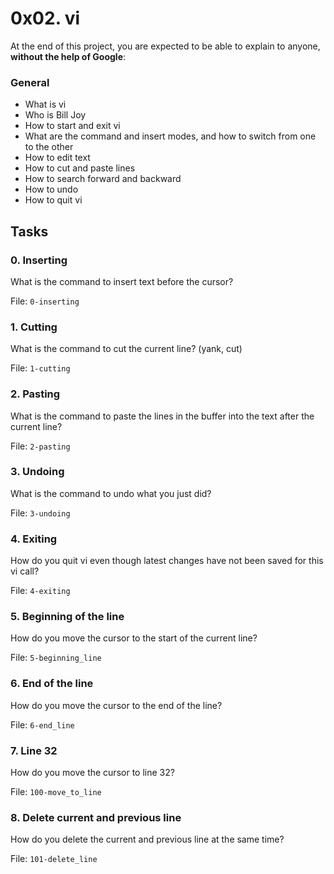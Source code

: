 <h1>0x02. vi</h1>
<p>At the end of this project, you are expected to be able to explain to anyone, <strong>without the help of Google</strong>:</p>

<h3>General</h3>

<ul>
<li>What is vi</li>
<li>Who is Bill Joy</li>
<li>How to start and exit vi</li>
<li>What are the command and insert modes, and how to switch from one to the other</li>
<li>How to edit text</li>
<li>How to cut and paste lines</li>
<li>How to search forward and backward</li>
<li>How to undo</li>
<li>How to quit vi</li>
</ul>
<h2>Tasks</h2>
  <h3>
    0. Inserting
  </h3>
  <p>What is the command to insert text before the cursor?</p>
        <p>File: <code>0-inserting</code></p>
  <h3>
    1. Cutting
  </h3>
  <p>What is the command to cut the current line? (yank, cut)</p>
        <p>File: <code>1-cutting</code></p>
  <h3>
    2. Pasting
  </h3>
  <p>What is the command to paste the lines in the buffer into the text after the current line?</p>
        <p>File: <code>2-pasting</code></p>
  <h3>
    3. Undoing
  </h3>
  <p>What is the command to undo what you just did?</p>
        <p>File: <code>3-undoing</code></p>
  <h3>
    4. Exiting
  </h3>
  <p>How do you quit vi even though latest changes have not been saved for this vi call?</p>
        <p>File: <code>4-exiting</code></p>
  <h3>
    5. Beginning of the line
  </h3>
  <p>How do you move the cursor to the start of the current line?</p>
        <p>File: <code>5-beginning_line</code></p>
  <h3>
    6. End of the line
  </h3>
  <p>How do you move the cursor to the end of the line?</p>
        <p>File: <code>6-end_line</code></p>
  <h3>
    7. Line 32
  </h3>
  <p>How do you move the cursor to line 32?</p>
        <p>File: <code>100-move_to_line</code></p>
  <h3>
    8. Delete current and previous line
  </h3>
  <p>How do you delete the current and previous line at the same time?</p>
        <p>File: <code>101-delete_line</code></p>
